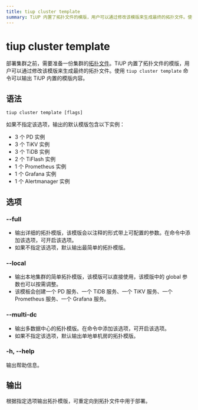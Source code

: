 ```yaml
---
title: tiup cluster template
summary: TiUP 内置了拓扑文件的模版，用户可以通过修改该模版来生成最终的拓扑文件。使用 tiup cluster template 命令可以输出 TiUP 内置的模版内容。该命令有多个选项，包括输出详细的拓扑模版、输出本地集群的简单拓扑模版以及输出多数据中心的拓扑模版。根据指定选项输出拓扑模版，可重定向到拓扑文件中用于部署。
---
```


# tiup cluster template

部署集群之前，需要准备一份集群的[拓扑文件](/tiup/tiup-cluster-topology-reference.md)。TiUP 内置了拓扑文件的模版，用户可以通过修改该模版来生成最终的拓扑文件。使用 `tiup cluster template` 命令可以输出 TiUP 内置的模版内容。

## 语法

```shell
tiup cluster template [flags]
```

如果不指定该选项，输出的默认模版包含以下实例：

- 3 个 PD 实例
- 3 个 TiKV 实例
- 3 个 TiDB 实例
- 2 个 TiFlash 实例
- 1 个 Prometheus 实例
- 1 个 Grafana 实例
- 1 个 Alertmanager 实例

## 选项

### --full

- 输出详细的拓扑模版，该模版会以注释的形式带上可配置的参数。在命令中添加该选项，可开启该选项。
- 如果不指定该选项，默认输出最简单的拓扑模版。

### --local

- 输出本地集群的简单拓扑模版，该模版可以直接使用，该模版中的 global 参数也可以按需调整。
- 该模板会创建一个 PD 服务、一个 TiDB 服务、一个 TiKV 服务、一个 Prometheus 服务、一个 Grafana 服务。

### --multi-dc

- 输出多数据中心的拓扑模版。在命令中添加该选项，可开启该选项。
- 如果不指定该选项，默认输出单地单机房的拓扑模版。

### -h, --help

输出帮助信息。

## 输出

根据指定选项输出拓扑模版，可重定向到拓扑文件中用于部署。

